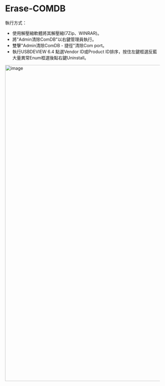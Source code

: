 # Erase-COMDB
執行方式：
- 使用解壓縮軟體將其解壓縮(7Zip、WINRAR)。
- 將"Admin清除ComDB"以右鍵管理員執行。
- 雙擊"Admin清除ComDB - 捷徑"清除Com port。
- 執行USBDEVIEW 6.4 點選Vendor ID或Product ID排序，按住左鍵框選反藍大量異常Enum框選後點右鍵Uninstall。
<img width="1914" height="1030" alt="image" src="https://github.com/user-attachments/assets/0f37a48e-30da-4e29-8d3a-d598c63b88c0" />




